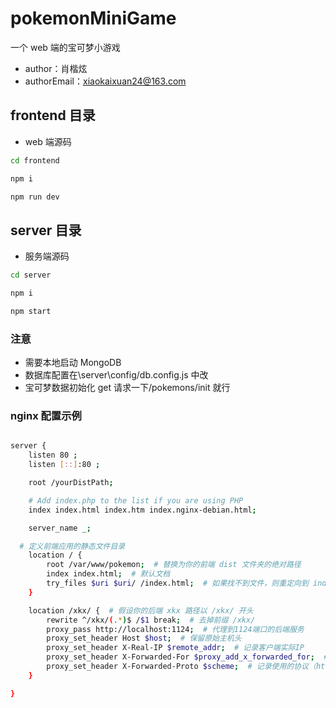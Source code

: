 # pokemonMiniGame

一个 web 端的宝可梦小游戏

- author：肖楷炫
- authorEmail：xiaokaixuan24@163.com

## frontend 目录

- web 端源码

```bash
cd frontend

npm i

npm run dev
```

## server 目录

- 服务端源码

```bash
cd server

npm i

npm start
```

### 注意

- 需要本地启动 MongoDB
- 数据库配置在\server\config/db.config.js 中改
- 宝可梦数据初始化 get 请求一下/pokemons/init 就行

### nginx 配置示例

```bash

server {
	listen 80 ;
	listen [::]:80 ;

	root /yourDistPath;

	# Add index.php to the list if you are using PHP
	index index.html index.htm index.nginx-debian.html;

	server_name _;

  # 定义前端应用的静态文件目录
	location / {
		root /var/www/pokemon;  # 替换为你的前端 dist 文件夹的绝对路径
		index index.html;  # 默认文档
		try_files $uri $uri/ /index.html;  # 如果找不到文件，则重定向到 index.html
	}

	location /xkx/ {  # 假设你的后端 xkx 路径以 /xkx/ 开头
		rewrite ^/xkx/(.*)$ /$1 break;  # 去掉前缀 /xkx/
		proxy_pass http://localhost:1124;  # 代理到1124端口的后端服务
		proxy_set_header Host $host;  # 保留原始主机头
		proxy_set_header X-Real-IP $remote_addr;  # 记录客户端实际IP
		proxy_set_header X-Forwarded-For $proxy_add_x_forwarded_for;  # 记录转发的IP
		proxy_set_header X-Forwarded-Proto $scheme;  # 记录使用的协议（http或https）
	}

}
```

